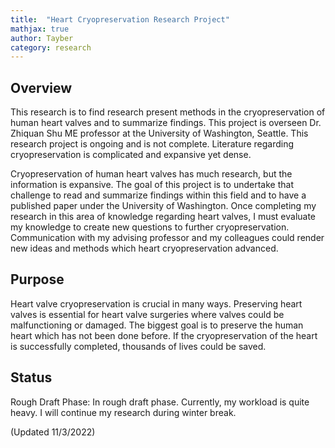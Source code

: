 ```yaml
---
title:  "Heart Cryopreservation Research Project"
mathjax: true
author: Tayber
category: research
---
```


## Overview

This research is to find research present methods in the cryopreservation of human heart valves and to summarize findings. This project is overseen Dr. Zhiquan Shu ME professor at the University of Washington, Seattle. This research project is ongoing and is not complete. Literature regarding cryopreservation is complicated and expansive yet dense.

Cryopreservation of human heart valves has much research, but the information is expansive. The goal of this project is to undertake that challenge to read and summarize findings within this field and to have a published paper under the University of Washington. Once completing my research in this area of knowledge regarding heart valves, I must evaluate my knowledge to create new questions to further cryopreservation. Communication with my advising professor and my colleagues could render new ideas and methods which heart cryopreservation advanced.

## Purpose

Heart valve cryopreservation is crucial in many ways. Preserving heart valves is essential for heart valve surgeries where valves could be malfunctioning or damaged. The biggest goal is to preserve the human heart which has not been done before. If the cryopreservation of the heart is successfully completed, thousands of lives could be saved.

## Status

Rough Draft Phase: In rough draft phase. Currently, my workload is quite heavy. I will continue my research during winter break.


(Updated 11/3/2022)

